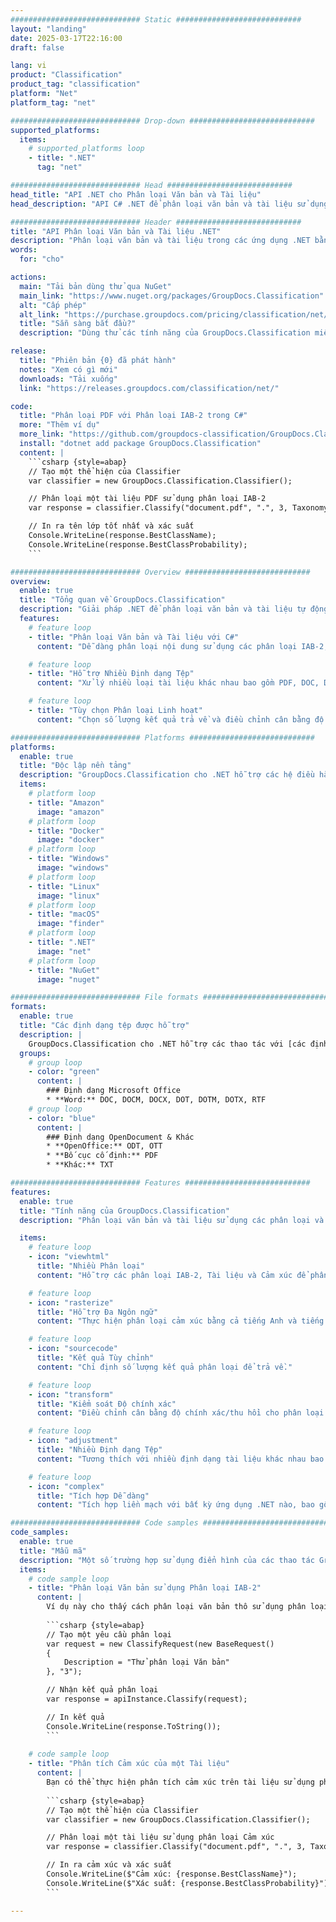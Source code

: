 ```yaml
---
############################# Static ############################
layout: "landing"
date: 2025-03-17T22:16:00
draft: false

lang: vi
product: "Classification"
product_tag: "classification"
platform: "Net"
platform_tag: "net"

############################# Drop-down ############################
supported_platforms:
  items:
    # supported_platforms loop
    - title: ".NET"
      tag: "net"

############################# Head ############################
head_title: "API .NET cho Phân loại Văn bản và Tài liệu"
head_description: "API C# .NET để phân loại văn bản và tài liệu sử dụng các phân loại IAB-2, Tài liệu và Cảm xúc. Phân loại nội dung ở nhiều định dạng khác nhau bao gồm PDF, DOC, DOCX, RTF và TXT."

############################# Header ############################
title: "API Phân loại Văn bản và Tài liệu .NET"
description: "Phân loại văn bản và tài liệu trong các ứng dụng .NET bằng cách sử dụng nhiều phân loại."
words:
  for: "cho"

actions:
  main: "Tải bản dùng thử qua NuGet"
  main_link: "https://www.nuget.org/packages/GroupDocs.Classification"
  alt: "Cấp phép"
  alt_link: "https://purchase.groupdocs.com/pricing/classification/net/"
  title: "Sẵn sàng bắt đầu?"
  description: "Dùng thử các tính năng của GroupDocs.Classification miễn phí hoặc yêu cầu giấy phép"

release:
  title: "Phiên bản {0} đã phát hành"
  notes: "Xem có gì mới"
  downloads: "Tải xuống"
  link: "https://releases.groupdocs.com/classification/net/"

code:
  title: "Phân loại PDF với Phân loại IAB-2 trong C#"
  more: "Thêm ví dụ"
  more_link: "https://github.com/groupdocs-classification/GroupDocs.Classification-for-.NET"
  install: "dotnet add package GroupDocs.Classification"
  content: |
    ```csharp {style=abap}   
    // Tạo một thể hiện của Classifier
    var classifier = new GroupDocs.Classification.Classifier();

    // Phân loại một tài liệu PDF sử dụng phân loại IAB-2
    var response = classifier.Classify("document.pdf", ".", 3, Taxonomy.Iab2);

    // In ra tên lớp tốt nhất và xác suất
    Console.WriteLine(response.BestClassName);
    Console.WriteLine(response.BestClassProbability);
    ```

############################# Overview ############################
overview:
  enable: true
  title: "Tổng quan về GroupDocs.Classification"
  description: "Giải pháp .NET để phân loại văn bản và tài liệu tự động sử dụng nhiều phân loại khác nhau."
  features:
    # feature loop
    - title: "Phân loại Văn bản và Tài liệu với C#"
      content: "Dễ dàng phân loại nội dung sử dụng các phân loại IAB-2, Tài liệu và Cảm xúc với GroupDocs.Classification cho .NET."

    # feature loop
    - title: "Hỗ trợ Nhiều Định dạng Tệp"
      content: "Xử lý nhiều loại tài liệu khác nhau bao gồm PDF, DOC, DOCX, RTF, TXT và nhiều hơn nữa."

    # feature loop
    - title: "Tùy chọn Phân loại Linh hoạt"
      content: "Chọn số lượng kết quả trả về và điều chỉnh cân bằng độ chính xác/thu hồi cho phân loại Tài liệu."

############################# Platforms ############################
platforms:
  enable: true
  title: "Độc lập nền tảng"
  description: "GroupDocs.Classification cho .NET hỗ trợ các hệ điều hành, framework và trình quản lý gói sau"
  items:
    # platform loop
    - title: "Amazon"
      image: "amazon"
    # platform loop
    - title: "Docker"
      image: "docker"
    # platform loop
    - title: "Windows"
      image: "windows"
    # platform loop
    - title: "Linux"
      image: "linux"
    # platform loop
    - title: "macOS"
      image: "finder"
    # platform loop
    - title: ".NET"
      image: "net"
    # platform loop
    - title: "NuGet"
      image: "nuget"

############################# File formats ############################
formats:
  enable: true
  title: "Các định dạng tệp được hỗ trợ"
  description: |
    GroupDocs.Classification cho .NET hỗ trợ các thao tác với [các định dạng tệp](https://docs.groupdocs.com/classification/net/supported-document-formats/) sau.
  groups:
    # group loop
    - color: "green"
      content: |
        ### Định dạng Microsoft Office
        * **Word:** DOC, DOCM, DOCX, DOT, DOTM, DOTX, RTF
    # group loop
    - color: "blue"
      content: |
        ### Định dạng OpenDocument & Khác
        * **OpenOffice:** ODT, OTT
        * **Bố cục cố định:** PDF
        * **Khác:** TXT

############################# Features ############################
features:
  enable: true
  title: "Tính năng của GroupDocs.Classification"
  description: "Phân loại văn bản và tài liệu sử dụng các phân loại và tùy chọn nâng cao."

  items:
    # feature loop
    - icon: "viewhtml"
      title: "Nhiều Phân loại"
      content: "Hỗ trợ các phân loại IAB-2, Tài liệu và Cảm xúc để phân loại đa dạng."

    # feature loop
    - icon: "rasterize"
      title: "Hỗ trợ Đa Ngôn ngữ"
      content: "Thực hiện phân loại cảm xúc bằng cả tiếng Anh và tiếng Trung."

    # feature loop
    - icon: "sourcecode"
      title: "Kết quả Tùy chỉnh"
      content: "Chỉ định số lượng kết quả phân loại để trả về."

    # feature loop
    - icon: "transform"
      title: "Kiểm soát Độ chính xác"
      content: "Điều chỉnh cân bằng độ chính xác/thu hồi cho phân loại Tài liệu."

    # feature loop
    - icon: "adjustment"
      title: "Nhiều Định dạng Tệp"
      content: "Tương thích với nhiều định dạng tài liệu khác nhau bao gồm PDF, DOC, DOCX, RTF và TXT."

    # feature loop
    - icon: "complex"
      title: "Tích hợp Dễ dàng"
      content: "Tích hợp liền mạch với bất kỳ ứng dụng .NET nào, bao gồm ASP.NET và ứng dụng Windows."

############################# Code samples ############################
code_samples:
  enable: true
  title: "Mẫu mã"
  description: "Một số trường hợp sử dụng điển hình của các thao tác GroupDocs.Classification cho .NET"
  items:
    # code sample loop
    - title: "Phân loại Văn bản sử dụng Phân loại IAB-2"
      content: |
        Ví dụ này cho thấy cách phân loại văn bản thô sử dụng phân loại IAB-2:
        
        ```csharp {style=abap}
        // Tạo một yêu cầu phân loại
        var request = new ClassifyRequest(new BaseRequest()
        {
            Description = "Thử phân loại Văn bản"
        }, "3");

        // Nhận kết quả phân loại
        var response = apiInstance.Classify(request);

        // In kết quả
        Console.WriteLine(response.ToString());
        ```
        
    # code sample loop
    - title: "Phân tích Cảm xúc của một Tài liệu"
      content: |
        Bạn có thể thực hiện phân tích cảm xúc trên tài liệu sử dụng phân loại Cảm xúc:
        
        ```csharp {style=abap}
        // Tạo một thể hiện của Classifier
        var classifier = new GroupDocs.Classification.Classifier();

        // Phân loại một tài liệu sử dụng phân loại Cảm xúc
        var response = classifier.Classify("document.pdf", ".", 3, Taxonomy.Sentiment);

        // In ra cảm xúc và xác suất
        Console.WriteLine($"Cảm xúc: {response.BestClassName}");
        Console.WriteLine($"Xác suất: {response.BestClassProbability}");
        ```

---
```

